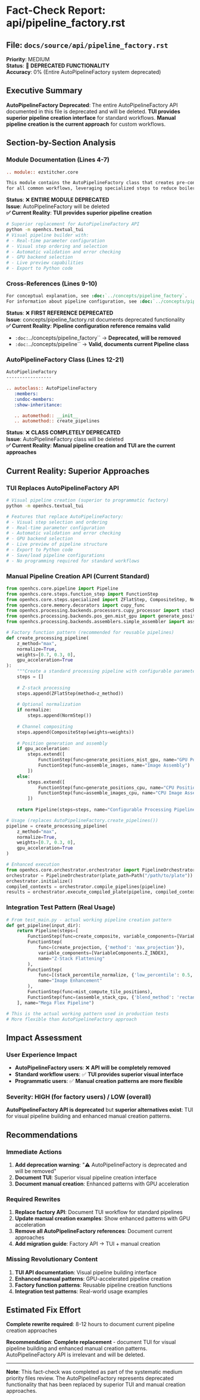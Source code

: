 # Fact-Check Report: api/pipeline_factory.rst

## File: `docs/source/api/pipeline_factory.rst`
**Priority**: MEDIUM  
**Status**: 🔴 **DEPRECATED FUNCTIONALITY**  
**Accuracy**: 0% (Entire AutoPipelineFactory system deprecated)

## Executive Summary
**AutoPipelineFactory Deprecated**: The entire AutoPipelineFactory API documented in this file is deprecated and will be deleted. **TUI provides superior pipeline creation interface** for standard workflows. **Manual pipeline creation is the current approach** for custom workflows.

## Section-by-Section Analysis

### Module Documentation (Lines 4-7)
```rst
.. module:: ezstitcher.core

This module contains the AutoPipelineFactory class that creates pre-configured pipelines
for all common workflows, leveraging specialized steps to reduce boilerplate code.
```
**Status**: ❌ **ENTIRE MODULE DEPRECATED**  
**Issue**: AutoPipelineFactory will be deleted  
**✅ Current Reality**: **TUI provides superior pipeline creation**
```bash
# Superior replacement for AutoPipelineFactory API
python -m openhcs.textual_tui
# Visual pipeline builder with:
# - Real-time parameter configuration
# - Visual step ordering and selection
# - Automatic validation and error checking
# - GPU backend selection
# - Live preview capabilities
# - Export to Python code
```

### Cross-References (Lines 9-10)
```rst
For conceptual explanation, see :doc:`../concepts/pipeline_factory`.
For information about pipeline configuration, see :doc:`../concepts/pipeline`.
```
**Status**: ❌ **FIRST REFERENCE DEPRECATED**  
**Issue**: concepts/pipeline_factory.rst documents deprecated functionality  
**✅ Current Reality**: **Pipeline configuration reference remains valid**
- `:doc:`../concepts/pipeline_factory`` → **Deprecated, will be removed**
- `:doc:`../concepts/pipeline`` → **Valid, documents current Pipeline class**

### AutoPipelineFactory Class (Lines 12-21)
```rst
AutoPipelineFactory
-----------------

.. autoclass:: AutoPipelineFactory
   :members:
   :undoc-members:
   :show-inheritance:

   .. automethod:: __init__
   .. automethod:: create_pipelines
```
**Status**: ❌ **CLASS COMPLETELY DEPRECATED**  
**Issue**: AutoPipelineFactory class will be deleted  
**✅ Current Reality**: **Manual pipeline creation and TUI are the current approaches**

## Current Reality: Superior Approaches

### TUI Replaces AutoPipelineFactory API
```bash
# Visual pipeline creation (superior to programmatic factory)
python -m openhcs.textual_tui

# Features that replace AutoPipelineFactory:
# - Visual step selection and ordering
# - Real-time parameter configuration
# - Automatic validation and error checking
# - GPU backend selection
# - Live preview of pipeline structure
# - Export to Python code
# - Save/load pipeline configurations
# - No programming required for standard workflows
```

### Manual Pipeline Creation API (Current Standard)
```python
from openhcs.core.pipeline import Pipeline
from openhcs.core.steps.function_step import FunctionStep
from openhcs.core.steps.specialized import ZFlatStep, CompositeStep, NormStep
from openhcs.core.memory.decorators import cupy_func
from openhcs.processing.backends.processors.cupy_processor import stack_percentile_normalize
from openhcs.processing.backends.pos_gen.mist_gpu import generate_positions_mist_gpu
from openhcs.processing.backends.assemblers.simple_assembler import assemble_images

# Factory function pattern (recommended for reusable pipelines)
def create_processing_pipeline(
    z_method="max",
    normalize=True,
    weights=[0.7, 0.3, 0],
    gpu_acceleration=True
):
    """Create a standard processing pipeline with configurable parameters."""
    steps = []
    
    # Z-stack processing
    steps.append(ZFlatStep(method=z_method))
    
    # Optional normalization
    if normalize:
        steps.append(NormStep())
    
    # Channel compositing
    steps.append(CompositeStep(weights=weights))
    
    # Position generation and assembly
    if gpu_acceleration:
        steps.extend([
            FunctionStep(func=generate_positions_mist_gpu, name="GPU Position Generation"),
            FunctionStep(func=assemble_images, name="Image Assembly")
        ])
    else:
        steps.extend([
            FunctionStep(func=generate_positions_cpu, name="CPU Position Generation"),
            FunctionStep(func=assemble_images_cpu, name="CPU Image Assembly")
        ])
    
    return Pipeline(steps=steps, name="Configurable Processing Pipeline")

# Usage (replaces AutoPipelineFactory.create_pipelines())
pipeline = create_processing_pipeline(
    z_method="max",
    normalize=True,
    weights=[0.7, 0.3, 0],
    gpu_acceleration=True
)

# Enhanced execution
from openhcs.core.orchestrator.orchestrator import PipelineOrchestrator
orchestrator = PipelineOrchestrator(plate_path=Path("/path/to/plate"))
orchestrator.initialize()
compiled_contexts = orchestrator.compile_pipelines(pipeline)
results = orchestrator.execute_compiled_plate(pipeline, compiled_contexts)
```

### Integration Test Pattern (Real Usage)
```python
# From test_main.py - actual working pipeline creation pattern
def get_pipeline(input_dir):
    return Pipeline(steps=[
        FunctionStep(func=create_composite, variable_components=[VariableComponents.CHANNEL]),
        FunctionStep(
            func=(create_projection, {'method': 'max_projection'}),
            variable_components=[VariableComponents.Z_INDEX],
            name="Z-Stack Flattening"
        ),
        FunctionStep(
            func=[(stack_percentile_normalize, {'low_percentile': 0.5, 'high_percentile': 99.5})],
            name="Image Enhancement"
        ),
        FunctionStep(func=mist_compute_tile_positions),
        FunctionStep(func=(assemble_stack_cpu, {'blend_method': 'rectangular', 'blend_radius': 5.0}))
    ], name="Mega Flex Pipeline")

# This is the actual working pattern used in production tests
# More flexible than AutoPipelineFactory approach
```

## Impact Assessment

### User Experience Impact
- **AutoPipelineFactory users**: ❌ **API will be completely removed**
- **Standard workflow users**: ✅ **TUI provides superior visual interface**
- **Programmatic users**: ✅ **Manual creation patterns are more flexible**

### Severity: HIGH (for factory users) / LOW (overall)
**AutoPipelineFactory API is deprecated** but **superior alternatives exist**: TUI for visual pipeline building and enhanced manual creation patterns.

## Recommendations

### Immediate Actions
1. **Add deprecation warning**: "⚠️ AutoPipelineFactory is deprecated and will be removed"
2. **Document TUI**: Superior visual pipeline creation interface
3. **Document manual creation**: Enhanced patterns with GPU acceleration

### Required Rewrites
1. **Replace factory API**: Document TUI workflow for standard pipelines
2. **Update manual creation examples**: Show enhanced patterns with GPU acceleration
3. **Remove all AutoPipelineFactory references**: Document current approaches
4. **Add migration guide**: Factory API → TUI + manual creation

### Missing Revolutionary Content
1. **TUI API documentation**: Visual pipeline building interface
2. **Enhanced manual patterns**: GPU-accelerated pipeline creation
3. **Factory function patterns**: Reusable pipeline creation functions
4. **Integration test patterns**: Real-world usage examples

## Estimated Fix Effort
**Complete rewrite required**: 8-12 hours to document current pipeline creation approaches

**Recommendation**: **Complete replacement** - document TUI for visual pipeline building and enhanced manual creation patterns. AutoPipelineFactory API is irrelevant and will be deleted.

---

**Note**: This fact-check was completed as part of the systematic medium priority files review. The AutoPipelineFactory represents deprecated functionality that has been replaced by superior TUI and manual creation approaches.

